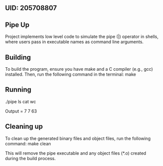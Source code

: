## UID: 205708807

## Pipe Up

Project implements low level code to simulate the pipe (|) operator in shells, where users pass in executable names as command line arguments.

## Building

To build the program, ensure you have make and a C compiler (e.g., gcc) installed. Then, run the following command in the terminal:
make

## Running

./pipe ls cat wc

Output =  7       7      63

## Cleaning up

To clean up the generated binary files and object files, run the following command:
make clean

This will remove the pipe executable and any object files (*.o) created during the build process.
